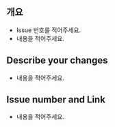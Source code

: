 ## 개요
- Issue 번호를 적어주세요.
- 내용을 적어주세요.


## Describe your changes
- 내용을 적어주세요.


## Issue number and Link
- 내용을 적어주세요.

